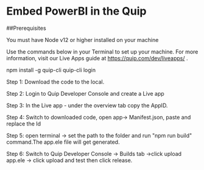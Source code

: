 # Embed PowerBI in the Quip

##Prerequisites

You must have Node v12 or higher installed on your machine

Use the commands below in your Terminal to set up your machine. For more information, visit our Live Apps guide at https://quip.com/dev/liveapps/ .

npm install -g quip-cli
quip-cli login


Step 1:
Download the code to the local.


Step 2:
Login to Quip Developer Console and create a Live app

Step 3:
In the Live app - under the overview tab copy the AppID.

Step 4:
Switch to downloaded code, open app-> Manifest.json, paste and replace the Id


Step 5:
open terminal -> set the path to the folder and run "npm run build" command.The app.ele file will get generated.


Step 6:
Switch to Quip Developer Console -> Builds tab ->click upload app.ele  -> click upload and test then click release.




